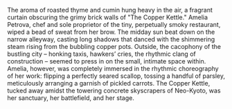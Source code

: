 The aroma of roasted thyme and cumin hung heavy in the air, a fragrant curtain obscuring the grimy brick walls of "The Copper Kettle."  Amelia Petrova,  chef and sole proprietor of the tiny, perpetually smoky restaurant, wiped a bead of sweat from her brow.  The midday sun beat down on the narrow alleyway, casting long shadows that danced with the shimmering steam rising from the bubbling copper pots.  Outside, the cacophony of the bustling city – honking taxis, hawkers’ cries, the rhythmic clang of construction – seemed to press in on the small, intimate space within. Amelia, however, was completely immersed in the rhythmic choreography of her work:  flipping a perfectly seared scallop, tossing a handful of parsley, meticulously arranging a garnish of pickled carrots.  The Copper Kettle, tucked away amidst the towering concrete skyscrapers of Neo-Kyoto, was her sanctuary, her battlefield, and her stage.
